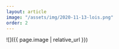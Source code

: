 ```yaml
---
layout: article
image: "/assets/img/2020-11-13-lois.png"
order: 2
---
```


![]({{ page.image | relative_url }})
